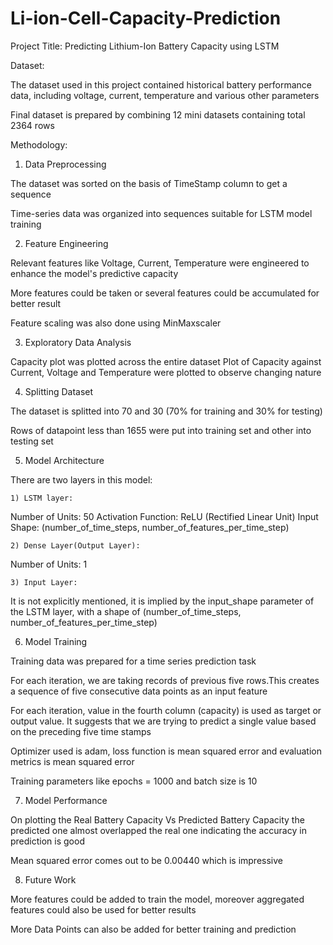 # Li-ion-Cell-Capacity-Prediction
Project Title: Predicting Lithium-Ion Battery Capacity using LSTM

Dataset:

The dataset used in this project contained historical battery performance data, including voltage, current, temperature and various other parameters

Final dataset is prepared by combining 12 mini datasets containing total 2364 rows


Methodology:
     
1) Data Preprocessing

The dataset was sorted on the basis of TimeStamp column to get a sequence
 
Time-series data was organized into sequences suitable for LSTM model training
   
2) Feature Engineering
   
Relevant features like Voltage, Current, Temperature were engineered to enhance the model's predictive capacity

More features could be taken or several features could be accumulated for better result

Feature scaling was also done using MinMaxscaler

3) Exploratory Data Analysis
   
Capacity plot was plotted across the entire dataset
Plot of Capacity against Current, Voltage and Temperature were plotted to observe changing nature

4) Splitting Dataset

The dataset is splitted into 70 and 30 (70% for training and 30% for testing)

Rows of datapoint less than 1655 were put into training set and other into testing set

5) Model Architecture
  
There are two layers in this model:
     
    1) LSTM layer:

Number of Units: 50
Activation Function: ReLU (Rectified Linear Unit)
Input Shape: (number_of_time_steps, number_of_features_per_time_step)
              
    2) Dense Layer(Output Layer):
    
Number of Units: 1

 
    3) Input Layer: 
    
  It is not explicitly mentioned, it is implied by the input_shape parameter of the LSTM layer, with a shape of (number_of_time_steps, number_of_features_per_time_step)


 6) Model Training
              
Training data was prepared for a time series prediction task

For each iteration, we are taking records of previous five rows.This creates a sequence of five consecutive data points as an input feature

For each iteration, value in the fourth column (capacity) is used as target or output value. It suggests that we are trying to predict a single value based on the preceding five time stamps

Optimizer used is adam, loss function is mean squared error and evaluation metrics is mean squared error

Training parameters like epochs = 1000 and batch size is 10

 7) Model Performance 

On plotting the Real Battery Capacity Vs Predicted Battery Capacity the predicted one almost overlapped the real one indicating the accuracy in prediction is good

Mean squared error comes out to be 0.00440 which is impressive


   
  8) Future Work
  
More features could be added to train the model, moreover aggregated features could also be used for better results

More Data Points can also be added for better training and prediction








